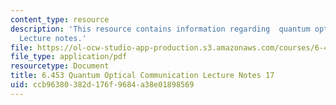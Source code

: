 ```yaml
---
content_type: resource
description: 'This resource contains information regarding  quantum optical communication:
  Lecture notes.'
file: https://ol-ocw-studio-app-production.s3.amazonaws.com/courses/6-453-quantum-optical-communication-fall-2016/ccb96380382d176f9684a38e01898569_MIT6_453F16_Lect17.pdf
file_type: application/pdf
resourcetype: Document
title: 6.453 Quantum Optical Communication Lecture Notes 17
uid: ccb96380-382d-176f-9684-a38e01898569
---
```

